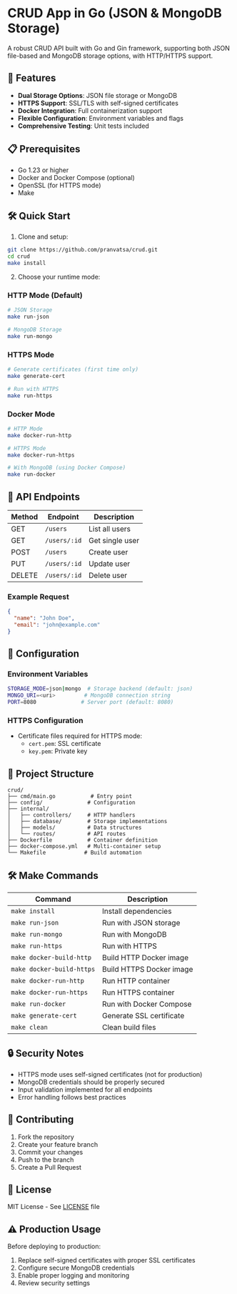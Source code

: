 # CRUD App in Go (JSON & MongoDB Storage)

A robust CRUD API built with Go and Gin framework, supporting both JSON file-based and MongoDB storage options, with HTTP/HTTPS support.

## 🚀 Features

- **Dual Storage Options**: JSON file storage or MongoDB
- **HTTPS Support**: SSL/TLS with self-signed certificates
- **Docker Integration**: Full containerization support
- **Flexible Configuration**: Environment variables and flags
- **Comprehensive Testing**: Unit tests included

## 📋 Prerequisites

- Go 1.23 or higher
- Docker and Docker Compose (optional)
- OpenSSL (for HTTPS mode)
- Make

## 🛠️ Quick Start

1. Clone and setup:
```sh
git clone https://github.com/pranvatsa/crud.git
cd crud
make install
```

2. Choose your runtime mode:

### HTTP Mode (Default)
```sh
# JSON Storage
make run-json

# MongoDB Storage
make run-mongo
```

### HTTPS Mode
```sh
# Generate certificates (first time only)
make generate-cert

# Run with HTTPS
make run-https
```

### Docker Mode
```sh
# HTTP Mode
make docker-run-http

# HTTPS Mode
make docker-run-https

# With MongoDB (using Docker Compose)
make run-docker
```

## 📡 API Endpoints

| Method | Endpoint | Description |
|--------|----------|-------------|
| GET    | `/users` | List all users |
| GET    | `/users/:id` | Get single user |
| POST   | `/users` | Create user |
| PUT    | `/users/:id` | Update user |
| DELETE | `/users/:id` | Delete user |

### Example Request
```json
{
  "name": "John Doe",
  "email": "john@example.com"
}
```

## 🔧 Configuration

### Environment Variables
```sh
STORAGE_MODE=json|mongo  # Storage backend (default: json)
MONGO_URI=<uri>         # MongoDB connection string
PORT=8080              # Server port (default: 8080)
```

### HTTPS Configuration
- Certificate files required for HTTPS mode:
  - `cert.pem`: SSL certificate
  - `key.pem`: Private key

## 📂 Project Structure
```
crud/
├── cmd/main.go           # Entry point
├── config/              # Configuration
├── internal/
│   ├── controllers/     # HTTP handlers
│   ├── database/        # Storage implementations
│   ├── models/          # Data structures
│   └── routes/          # API routes
├── Dockerfile           # Container definition
├── docker-compose.yml   # Multi-container setup
└── Makefile            # Build automation
```

## 🛠️ Make Commands

| Command | Description |
|---------|-------------|
| `make install` | Install dependencies |
| `make run-json` | Run with JSON storage |
| `make run-mongo` | Run with MongoDB |
| `make run-https` | Run with HTTPS |
| `make docker-build-http` | Build HTTP Docker image |
| `make docker-build-https` | Build HTTPS Docker image |
| `make docker-run-http` | Run HTTP container |
| `make docker-run-https` | Run HTTPS container |
| `make run-docker` | Run with Docker Compose |
| `make generate-cert` | Generate SSL certificate |
| `make clean` | Clean build files |

## 🔒 Security Notes

- HTTPS mode uses self-signed certificates (not for production)
- MongoDB credentials should be properly secured
- Input validation implemented for all endpoints
- Error handling follows best practices

## 🤝 Contributing

1. Fork the repository
2. Create your feature branch
3. Commit your changes
4. Push to the branch
5. Create a Pull Request

## 📜 License

MIT License - See [LICENSE](LICENSE) file

## ⚠️ Production Usage

Before deploying to production:
1. Replace self-signed certificates with proper SSL certificates
2. Configure secure MongoDB credentials
3. Enable proper logging and monitoring
4. Review security settings